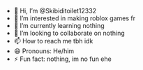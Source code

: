 - 👋 Hi, I’m @Skibiditoilet12332
- 👀 I’m interested in making roblox games fr
- 🌱 I’m currently learning nothing
- 💞️ I’m looking to collaborate on nothing
- 📫 How to reach me tbh idk
- 😄 Pronouns: He/him
- ⚡ Fun fact: nothing, im no fun ehe

<!---
Skibiditoilet12332/Skibiditoilet12332 is a ✨ special ✨ repository because its `README.md` (this file) appears on your GitHub profile.
You can click the Preview link to take a look at your changes.
--->
